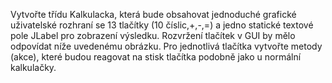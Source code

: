 Vytvořte třídu Kalkulacka, která bude obsahovat jednoduché grafické uživatelské rozhraní se 13
tlačítky (10 číslic,+,-,=) a jedno statické textové pole JLabel pro zobrazení výsledku. Rozvržení tlačítek
v GUI by mělo odpovídat níže uvedenému obrázku. Pro jednotlivá tlačítka vytvořte metody (akce),
které budou reagovat na stisk tlačítka podobně jako u normální kalkulačky.
